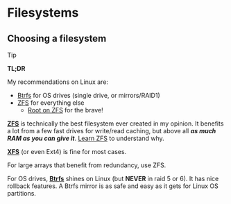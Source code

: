 # Filesystems





## Choosing a filesystem

> [!Tip]
> **TL;DR**
>
> My recommendations on Linux are:
> - [Btrfs](Btrfs.md) for OS drives (single drive, or mirrors/RAID1)
> - [ZFS](ZFS.md) for everything else
>     - [Root on ZFS](ZFS/README.md#root-on-zfs) for the brave!
 
[**ZFS**](ZFS.md) is technically the best filesystem ever created in my opinion. It benefits a lot from a few fast drives for write/read caching, but above all ***as much RAM as you can give it***. [Learn ZFS](ZFS/README.md#learn-zfs) to understand why.

[**XFS**](XFS.md) (or even Ext4) is fine for most cases.

For large arrays that benefit from redundancy, use ZFS.

For OS drives, [**Btrfs**](Btrfs.md) shines on Linux (but **NEVER** in raid 5 or 6). It has nice rollback features. A Btrfs mirror is as safe and easy as it gets for Linux OS partitions.

